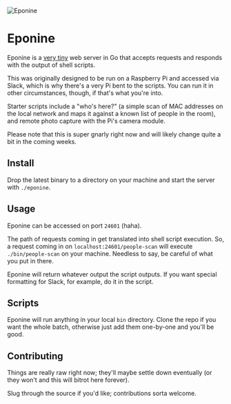 ![Eponine](https://cloud.githubusercontent.com/assets/2723/13193697/d0f48a56-d731-11e5-854a-d4743254a446.jpg)

# Eponine

Eponine is a [very tiny][server] web server in Go that accepts requests and responds with the output of shell scripts.

This was originally designed to be run on a Raspberry Pi and accessed via Slack, which is why there's a very Pi bent to the scripts. You can run it in other circumstances, though, if that's what you're into.

Starter scripts include a "who's here?" (a simple scan of MAC addresses on the local network and maps it against a known list of people in the room), and remote photo capture with the Pi's camera module.

Please note that this is super gnarly right now and will likely change quite a bit in the coming weeks.

## Install

Drop the latest binary to a directory on your machine and start the server with `./eponine`.

## Usage

Eponine can be accessed on port `24601` (haha).

The path of requests coming in get translated into shell script execution. So, a request coming in on `localhost:24601/people-scan` will execute `./bin/people-scan` on your machine. Needless to say, be careful of what you put in there.

Eponine will return whatever output the script outputs. If you want special formatting for Slack, for example, do it in the script.

## Scripts

Eponine will run anything in your local `bin` directory. Clone the repo if you want the whole batch, otherwise just add them one-by-one and you'll be good.

[server]:  https://github.com/holman/eponine/blob/master/server.go
[release]: https://github.com/holman/eponine/releases

## Contributing

Things are really raw right now; they'll maybe settle down eventually (or they won't and this will bitrot here forever).

Slug through the source if you'd like; contributions sorta welcome.
